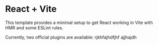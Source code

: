 # React + Vite

This template provides a minimal setup to get React working in Vite with HMR and some ESLint rules.

Currently, two official plugins are available:
rjkhfajhdfjhf
ajjhajdh
